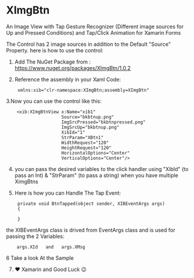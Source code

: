 # XImgBtn
An Image View with Tap Gesture Recognizer (Different image sources for Up and Pressed Conditions) and Tap/Click Animation for Xamarin Forms

The Control has 2 image sources in addition to the Default "Source" Property.
here is how to use the control:

1. Add The NuGet Package from : https://www.nuget.org/packages/XImgBtn/1.0.2

2. Reference the assembly in your Xaml Code:

        xmlns:xib="clr-namespace:XImgBtn;assembly=XImgBtn"
  
3.Now you can use the control like this:

        <xib:XImgBtnView x:Name="xib1"
                         Source="bkbtnup.png"
                         ImgSrcPressed="bkbtnpressed.png" 
                         ImgSrcUp="bkbtnup.png"
                         XibId="1" 
                         StrParam="XBtn1"
                         WidthRequest="120"
                         HeightRequest="120"
                         HorizontalOptions="Center"
                         VerticalOptions="Center"/>
                         
4. you can pass the desired variables to the click handler using "XibId" (to pass an Int) & "StrParam" (to pass a string) 
  when you have multiple XimgBtns
  
5. Here is how you can Handle The Tap Event:

        private void BtnTapped(object sender, XIBEventArgs args)
        {
        
        }
        
        
  the XIBEventArgs class is drived from EventArgs class and is used for passing the 2 Variables: 
  
        args.XId   and   args.XMsg

6 Take a look At the Sample

7. ❤ Xamarin and Good Luck  😉
